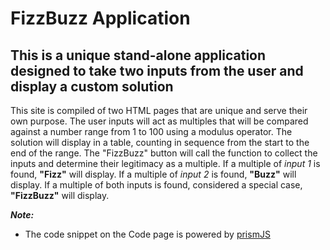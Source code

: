 # FizzBuzz Application 

## This is a unique stand-alone application designed to take two inputs from the user and display a custom solution 

This site is compiled of two HTML pages that are unique and serve their own purpose.
The user inputs will act as multiples that will be compared against a number range from 1 to 100 using a modulus operator. The solution will display in a table, counting in sequence from the start to the end of the range. 
The "FizzBuzz" button will call the function to collect the inputs and determine their legitimacy as a multiple. If a multiple of *input 1* is found, **"Fizz"** will display. If a multiple of *input 2* is found, **"Buzz"** will display.
If a multiple of both inputs is found, considered a special case, **"FizzBuzz"** will display. 

***Note:***
- The code snippet on the Code page is powered by [prismJS](https://prismjs.com/)
